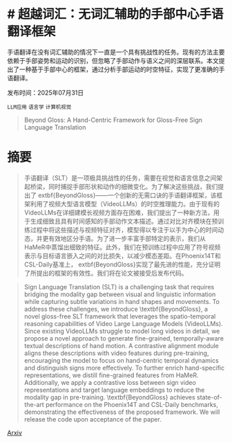# # 超越词汇：无词汇辅助的手部中心手语翻译框架
手语翻译在没有词汇辅助的情况下一直是一个具有挑战性的任务。现有的方法主要依赖于手部姿势和运动的识别，但忽略了手部动作与语义之间的深层联系。本文提出了一种基于手部中心的框架，通过分析手部运动的时空特征，实现了更准确的手语翻译。

发布时间：2025年07月31日

`LLM应用` `语言学` `计算机视觉`

> Beyond Gloss: A Hand-Centric Framework for Gloss-Free Sign Language Translation

# 摘要

> 手语翻译（SLT）是一项极具挑战性的任务，需要在视觉和语言信息之间架起桥梁，同时捕捉手部形状和动作的细微变化。为了解决这些挑战，我们提出了	extbf{BeyondGloss}——一个创新的无需口诀的手语翻译框架，该框架利用了视频大型语言模型（VideoLLMs）的时空推理能力。由于现有的VideoLLMs在详细建模长视频方面存在困难，我们提出了一种新方法，用于生成细致且具有时间感知的手部动作文本描述。通过对比对齐模块在预训练过程中将这些描述与视频特征对齐，模型得以专注于以手为中心的时间动态，并更有效地区分手语。为了进一步丰富手部特定的表示，我们从HaMeR中蒸馏出细致的特征。此外，我们在预训练过程中应用了符号视频表示与目标语言嵌入之间的对比损失，以减少模态差距。在Phoenix14T和CSL-Daily基准上，	extbf{BeyondGloss}实现了最先进的性能，充分证明了所提出的框架的有效性。我们将在论文被接受后发布代码。

> Sign Language Translation (SLT) is a challenging task that requires bridging the modality gap between visual and linguistic information while capturing subtle variations in hand shapes and movements. To address these challenges, we introduce \textbf{BeyondGloss}, a novel gloss-free SLT framework that leverages the spatio-temporal reasoning capabilities of Video Large Language Models (VideoLLMs). Since existing VideoLLMs struggle to model long videos in detail, we propose a novel approach to generate fine-grained, temporally-aware textual descriptions of hand motion. A contrastive alignment module aligns these descriptions with video features during pre-training, encouraging the model to focus on hand-centric temporal dynamics and distinguish signs more effectively. To further enrich hand-specific representations, we distill fine-grained features from HaMeR. Additionally, we apply a contrastive loss between sign video representations and target language embeddings to reduce the modality gap in pre-training. \textbf{BeyondGloss} achieves state-of-the-art performance on the Phoenix14T and CSL-Daily benchmarks, demonstrating the effectiveness of the proposed framework. We will release the code upon acceptance of the paper.

[Arxiv](https://arxiv.org/abs/2507.23575)